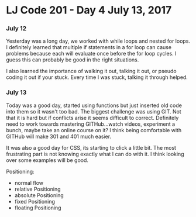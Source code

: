 # LJ Code 201 - Day 4 July 13, 2017

### July 12
Yesterday was a long day, we worked with while loops and nested for loops.  I definitely learned that multiple if statements in a for loop can cause problems because each will evaluate once before the for loop cycles. I guess this can probably be good in the right situations.

I also learned the importance of walking it out, talking it out, or pseudo coding it out if your stuck.  Every time I was stuck, talking it through helped.


### July 13
Today was a good day, started using functions but just inserted old code into them so it wasn't too bad. The biggest challenge was using GIT.  Not that it is hard but if conflicts arise it seems difficult to correct.  Definitely need to work towards mastering GITHub...watch videos, experiment a bunch, maybe take an online course on it? I think being comfortable with GITHub will make 301 and 401 much easier.  

It was also a good day for CSS, its starting to click a little bit.  The most frustrating part is not knowing exactly what I can do with it. I think looking over some examples will be good.

Positioning:
* normal flow
* relative Positioning
* absolute Positioning
* fixed Positioning
* floating Positioning
